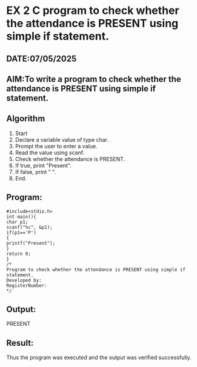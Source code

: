 # EX 2 C program to check whether the attendance is PRESENT using simple if statement.
## DATE:07/05/2025
## AIM:To write a program to check whether the attendance is PRESENT using simple if statement.

## Algorithm
1.  Start
2.  Declare a variable value of type char. 
3.  Prompt the user to enter a value. 
4.  Read the value using scanf. 
5.  Check whether the attendance is PRESENT.
6.  If true, print "Present".
7.  If false, print " ".
8.  End.

## Program:
```
#include<stdio.h> 
int main(){ 
char p1; 
scanf("%c", &p1); 
if(p1=='P') 
{ 
printf("Present"); 
} 
return 0; 
}
/*
Program to check whether the attendance is PRESENT using simple if statement.
Developed by: 
RegisterNumber:  
*/
```

## Output:
PRESENT


## Result:
Thus the program was executed and the output was verified successfully.

